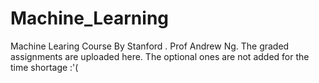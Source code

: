# Machine_Learning

Machine Learing Course By Stanford . Prof Andrew Ng. 
The graded assignments are uploaded here. The optional 
ones are not added for the time shortage :'( 

